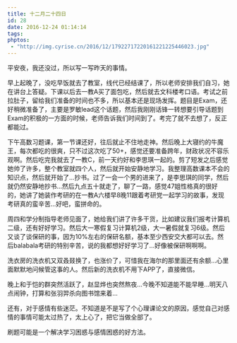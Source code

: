 ```yaml
---
title: 十二月二十四日
id: 28
date: 2016-12-24 01:14:14
tags:
phptos:
 - "http://img.cyrise.cn/2016/12/17922717220161221225446023.jpg"
---
```



平安夜，我还没过，所以写一写昨天的事情。

早上起晚了，没吃早饭就去了教室，线代已经结课了，所以老师安排我们自习，她在讲台上答疑。下课以后去一教A买了面包吃，然后就去文科楼考口语。考试之前拉肚子，留给我们准备的时间也不多，所以基本还是现场发挥。题目是Exam，还好稍微准备了，主要是罗敏lead这个话题，然后我刚刚话锋一转想要引导话题到Exam的积极的一方面的时候，老师告诉我们时间到了。考完了就不去想了，反正都能过。

下午高数习题课，第一节课还好，往后就止不住地走神。然后晚上大寝约的牛魔王，每次都吃的很爽，只不过这次吃了50+，感觉还要准备跨年，财政状况不容乐观啊。然后吃完我就去了一教C，前一天约好和李思琪一起的。剪了短发之后感觉她帅了许多，整个教室就四个人，然后就开始安静地学习。我整理高数课本不会的知识点，然后就开始了...抄书。过了一会一个男的进来了，是李思琪的同学，然后就仍然安静地抄书...然后九点五十就走了，聊了一路，感觉47姐性格真的很好的，她讲了她装作考研的在一教A六楼早8晚11跟着考研党一起学习的故事，发现考研真的蛮辛苦...好吧，蛮拼命的。

周四和学分制指导老师见面了，她给我们讲了许多干货，比如建议我们报考计算机二级，还有好好学习。然后大一寒假复习计算机2级，大一暑假就复习6级。然后又谈了谈保研的事，因为10%左右的保研名额，基本至少西安交大都可以去。然后balabala考研的特别辛苦，说的我都想好好学习了...好像被保研啊啊啊。

洗衣房的洗衣机又双叒叕换了，也涨价了，可惜我在海尔的那里面还有余额...心里面默默地问候管这事的人。然后新的洗衣机不用下APP了，直接微信。

晚上和于恺的群突然活跃了，赵显烨也突然熬夜...今晚不知道能不能早睡...明天八点闹钟，打算和张羽羿杀向图书馆来着...

还有，对于感情有些迷茫。不知道是不是写了个心理课论文的原因，感觉自己对感情的事情可能太过热了，太上心了，把它当做全部了。

刷题可能是一个解决学习困惑与感情困惑的好方法。


